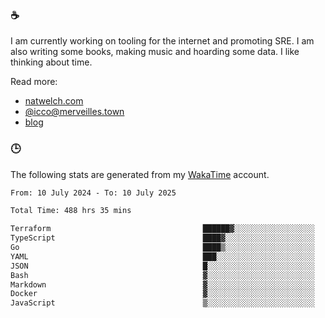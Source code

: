### ☕

I am currently working on tooling for the internet and promoting SRE. I am also writing some books, making music and hoarding some data. I like thinking about time.

Read more:

 - [natwelch.com](https://natwelch.com)
 - [@icco@merveilles.town](https://merveilles.town/@icco)
 - [blog](https://writing.natwelch.com)

### 🕒

The following stats are generated from my [WakaTime](https://wakatime.com/@icco) account.

<!--START_SECTION:waka-->

```txt
From: 10 July 2024 - To: 10 July 2025

Total Time: 488 hrs 35 mins

Terraform                                  ██████▓░░░░░░░░░░░░░░░░░░   26.43 %
TypeScript                                 ████▓░░░░░░░░░░░░░░░░░░░░   18.24 %
Go                                         ████▒░░░░░░░░░░░░░░░░░░░░   17.31 %
YAML                                       ███░░░░░░░░░░░░░░░░░░░░░░   11.54 %
JSON                                       █░░░░░░░░░░░░░░░░░░░░░░░░   04.11 %
Bash                                       ▓░░░░░░░░░░░░░░░░░░░░░░░░   03.14 %
Markdown                                   ▓░░░░░░░░░░░░░░░░░░░░░░░░   02.82 %
Docker                                     ▓░░░░░░░░░░░░░░░░░░░░░░░░   02.53 %
JavaScript                                 ▒░░░░░░░░░░░░░░░░░░░░░░░░   01.77 %
```

<!--END_SECTION:waka-->
